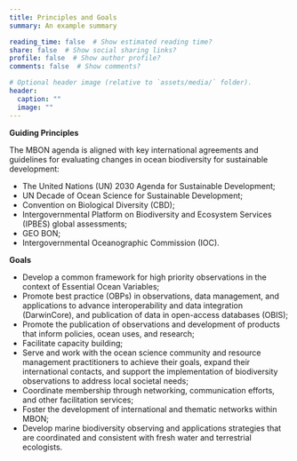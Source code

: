 ```yaml
---
title: Principles and Goals
summary: An example summary

reading_time: false  # Show estimated reading time?
share: false  # Show social sharing links?
profile: false  # Show author profile?
comments: false  # Show comments?

# Optional header image (relative to `assets/media/` folder).
header:
  caption: ""
  image: ""
---
```


**Guiding Principles**

The MBON agenda is aligned with key international agreements and guidelines for evaluating changes in ocean biodiversity for sustainable development:

*   The United Nations (UN) 2030 Agenda for Sustainable Development;
*   UN Decade of Ocean Science for Sustainable Development;
*   Convention on Biological Diversity (CBD);
*   Intergovernmental Platform on Biodiversity and Ecosystem Services (IPBES) global assessments;
*   GEO BON;
*   Intergovernmental Oceanographic Commission (IOC).

**Goals**

*   Develop a common framework for high priority observations in the context of Essential Ocean Variables;
*   Promote best practice (OBPs) in observations, data management, and applications to advance interoperability and data integration (DarwinCore), and publication of data in open-access databases (OBIS); 
*   Promote the publication of observations and development of products that inform policies, ocean uses, and research;
*   Facilitate capacity building;
*   Serve and work with the ocean science community and resource management practitioners to achieve their goals, expand their international contacts, and support the implementation of biodiversity observations to address local societal needs;
*   Coordinate membership through networking, communication efforts, and other facilitation services; 
*   Foster the development of international and thematic networks within MBON; 
*   Develop marine biodiversity observing and applications strategies that are coordinated and consistent with fresh water and terrestrial ecologists. 
